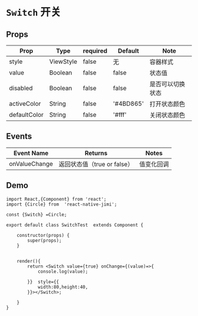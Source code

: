 <!--
 * @Descripttion: 
 * @version: 
 * @Author: xieruizhi
 * @Date: 2019-09-24 15:28:09
 * @LastEditors: xieruizhi
 * @LastEditTime: 2019-10-17 13:44:51
 -->

# `Switch` 开关

## Props
| Prop | Type | required | Default | Note |
|---|---|---|---|---|
| style  | ViewStyle | false | 无| 容器样式 |
| value  | Boolean | false | false | 状态值 |
| disabled  | Boolean | false | false| 是否可以切换状态 |
| activeColor  | String | false | '#4BD865' | 打开状态颜色 |
| defaultColor  | String | false | '#fff' | 关闭状态颜色 |

## Events
| Event Name | Returns | Notes |
|---|---|---|
|onValueChange| 返回状态值（true or false） |值变化回调 |

## Demo
```
import React,{Component} from 'react';
import {Circle} from  'react-native-jimi';

const {Switch} =Circle;

export default class SwitchTest  extends Component {

    constructor(props) {
        super(props);
    }


    render(){
        return <Switch value={true} onChange={(value)=>{
            console.log(value);
                
        }}  style={{
            width:80,height:40,
        }}></Switch>;

    }
}

```
